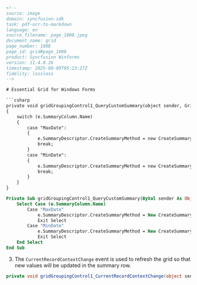 ```html
<!--
source: image
domain: syncfusion-sdk
task: pdf-ocr-to-markdown
language: en
source_filename: page_1008.jpeg
document_name: grid
page_number: 1008
page_id: grid#page_1008
product: Syncfusion Winforms
version: 11.4.0.26
timestamp: 2025-08-09T05:23:27Z
fidelity: lossless
-->

# Essential Grid for Windows Forms

```csharp
private void gridGroupingControl1_QueryCustomSummary(object sender, GridQueryCustomSummaryEventArgs e)
{
    switch (e.SummaryColumn.Name)
    {
        case "MaxDate":
        {
            e.SummaryDescriptor.CreateSummaryMethod = new CreateSummaryDelegate(DateMaxSummary.CreateSummaryMethod);
            break;
        }
        case "MinDate":
        {
            e.SummaryDescriptor.CreateSummaryMethod = new CreateSummaryDelegate(DateMinSummary.CreateSummaryMethod);
            break;
        }
    }
}
```

```vb
Private Sub gridGroupingControl1_QueryCustomSummary(ByVal sender As Object, ByVal e As GridQueryCustomSummaryEventArgs)
    Select Case (e.SummaryColumn.Name)
        Case "MaxDate"
            e.SummaryDescriptor.CreateSummaryMethod = New CreateSummaryDelegate(AddressOf DateMaxSummary.CreateSummaryMethod)
            Exit Select
        Case "MinDate"
            e.SummaryDescriptor.CreateSummaryMethod = New CreateSummaryDelegate(AddressOf DateMinSummary.CreateSummaryMethod)
            Exit Select
    End Select
End Sub
```

3. The `CurrentRecordContextChange` event is used to refresh the grid so that new values will be updated in the summary row.

```csharp
private void gridGroupingControl1_CurrentRecordContextChange(object sender, CurrentRecordContextChangeEventArgs e)
```

<!-- tags: [product, module, control, api, version?] keywords: [Syncfusion Winforms, Essential Grid, Windows Forms, Custom Summary, Event Handling] -->
```